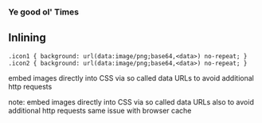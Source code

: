 ### Ye good ol' Times <!-- .element: class="section-title" -->

## Inlining

    .icon1 { background: url(data:image/png;base64,<data>) no-repeat; }
    .icon2 { background: url(data:image/png;base64,<data>) no-repeat; }
    
embed images directly into CSS via so called data URLs to avoid additional http requests


note:
    embed images directly into CSS via so called data URLs
    also to avoid additional http requests
    same issue with browser cache

